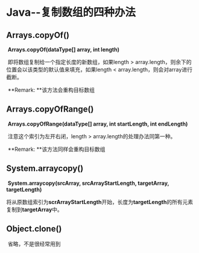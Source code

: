 # Java--复制数组的四种办法

## Arrays.copyOf()

​	**Arrays.copyOf(dataType[] array, int length)**

​	即将数组复制给一个指定长度的新数组，如果length > array.length，则余下的位置会以该类型的默认值来填充，如果length < array.length，则会对array进行截断。

​	**Remark: **该方法会重构目标数组



## Arrays.copyOfRange()

​	**Arrays.copyOfRange(dataType[] array, int startLength, int endLength)**

​	注意这个索引为左开右闭，length > array.length的处理办法同第一种。

​	**Remark: **该方法同样会重构目标数组



## System.arraycopy()

​	**System.arraycopy(srcArray, srcArrayStartLength, targetArray, targetLength)**

​	将从原数组索引为**scrArrayStartLength**开始，长度为**targetLength**的所有元素复制到**targetArray**中。



## Object.clone()

​	省略，不是很经常用到